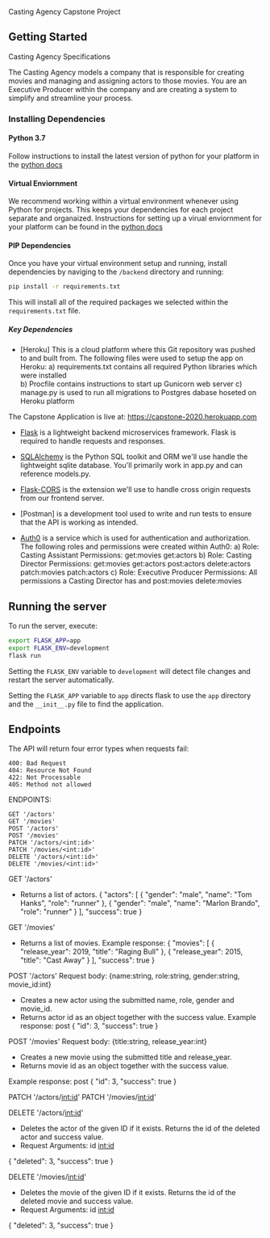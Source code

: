 Casting Agency Capstone Project

## Getting Started
Casting Agency Specifications

The Casting Agency models a company that is responsible for creating movies and managing and assigning actors to those movies. You are an Executive Producer within the company and are creating a system to simplify and streamline your process.

### Installing Dependencies

#### Python 3.7

Follow instructions to install the latest version of python for your platform in the [python docs](https://docs.python.org/3/using/unix.html#getting-and-installing-the-latest-version-of-python)

#### Virtual Enviornment

We recommend working within a virtual environment whenever using Python for projects. This keeps your dependencies for each project separate and organaized. Instructions for setting up a virual enviornment for your platform can be found in the [python docs](https://packaging.python.org/guides/installing-using-pip-and-virtual-environments/)

#### PIP Dependencies

Once you have your virtual environment setup and running, install dependencies by naviging to the `/backend` directory and running:

```bash
pip install -r requirements.txt
```

This will install all of the required packages we selected within the `requirements.txt` file.

##### Key Dependencies
- [Heroku] This is a cloud platform where this Git repository was pushed to and built from. The following files were used to setup the app on Heroku:
a) requirements.txt contains all required Python libraries which were installed  
b) Procfile contains instructions to start up  Gunicorn web server
c) manage.py is used to run all migrations to Postgres dabase hoseted on Heroku platform

The Capstone Application is live at: https://capstone-2020.herokuapp.com

- [Flask](http://flask.pocoo.org/)  is a lightweight backend microservices framework. Flask is required to handle requests and responses.

- [SQLAlchemy](https://www.sqlalchemy.org/) is the Python SQL toolkit and ORM we'll use handle the lightweight sqlite database. You'll primarily work in app.py and can reference models.py. 

- [Flask-CORS](https://flask-cors.readthedocs.io/en/latest/#) is the extension we'll use to handle cross origin requests from our frontend server. 

- [Postman] is a development tool used to write and run tests to ensure that the API is working as intended.

- [Auth0](https://auth0.com/) is a service which is used for authentication and authorization.
The following roles and permissions were created within Auth0:
a) Role: Casting Assistant 
   Permissions: 
                get:movies 
                get:actors
b) Role: Casting Director
   Permissions: get:movies 
                get:actors
                post:actors
                delete:actors
                patch:movies
                patch:actors
c) Role: Executive Producer
   Permissions: All permissions a Casting Director has and 
                post:movies
                delete:movies
   
## Running the server

To run the server, execute:

```bash
export FLASK_APP=app
export FLASK_ENV=development
flask run
```

Setting the `FLASK_ENV` variable to `development` will detect file changes and restart the server automatically.

Setting the `FLASK_APP` variable to `app` directs flask to use the `app` directory and the `__init__.py` file to find the application. 

## Endpoints
The API will return four error types when requests fail:

    400: Bad Request
    404: Resource Not Found
    422: Not Processable
    405: Method not allowed

ENDPOINTS:

    GET '/actors'
    GET '/movies'
    POST '/actors'
    POST '/movies'
    PATCH '/actors/<int:id>'
    PATCH '/movies/<int:id>'
    DELETE '/actors/<int:id>'    
    DELETE '/movies/<int:id>'
    
GET '/actors'
 - Returns a list of actors.
{
  "actors": [
    {
      "gender": "male",
      "name": "Tom Hanks",
      "role": "runner"
    },
    {
      "gender": "male",
      "name": "Marlon Brando",
      "role": "runner"
    }
  ],
  "success": true
}

GET '/movies'
 - Returns a list of movies.
Example response:
{
  "movies": [
    {
      "release_year": 2019,
      "title": "Raging Bull"
    },
    {
      "release_year": 2015,
      "title": "Cast Away"
    }
  ],
  "success": true
}

POST '/actors'
Request body: {name:string, role:string, gender:string, movie_id:int}
- Creates a new actor using the submitted name, role, gender and movie_id. 
- Returns actor id as an object together with the success value. 
Example response:
post
{
  "id": 3,
  "success": true
}

POST '/movies'
Request body: {title:string, release_year:int}
- Creates a new movie using the submitted title and release_year. 
- Returns movie id as an object together with the success value. 

Example response:
post
{
  "id": 3,
  "success": true
}

PATCH '/actors/<int:id>'
PATCH '/movies/<int:id>'

DELETE '/actors/<int:id>'
- Deletes the actor of the given ID if it exists. Returns the id of the deleted actor and success value.
- Request Arguments: id <int:id>

{
  "deleted": 3, 
  "success": true
}

DELETE '/movies/<int:id>'
- Deletes the movie of the given ID if it exists. Returns the id of the deleted movie and success value.
- Request Arguments: id <int:id>

{
  "deleted": 3, 
  "success": true
}
